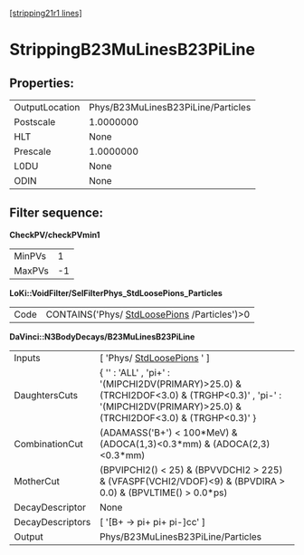 [[stripping21r1 lines]](./stripping21r1-index)

# StrippingB23MuLinesB23PiLine

## Properties:

|                |                                    |
|----------------|------------------------------------|
| OutputLocation | Phys/B23MuLinesB23PiLine/Particles |
| Postscale      | 1.0000000                          |
| HLT            | None                               |
| Prescale       | 1.0000000                          |
| L0DU           | None                               |
| ODIN           | None                               |

## Filter sequence:

**CheckPV/checkPVmin1**

|        |     |
|--------|-----|
| MinPVs | 1   |
| MaxPVs | -1  |

**LoKi::VoidFilter/SelFilterPhys_StdLoosePions_Particles**

|      |                                                                                |
|------|--------------------------------------------------------------------------------|
| Code | CONTAINS('Phys/ [StdLoosePions](./stripping21r1-stdloosepions) /Particles')\>0 |

**DaVinci::N3BodyDecays/B23MuLinesB23PiLine**

|                  |                                                                                                                                                                  |
|------------------|------------------------------------------------------------------------------------------------------------------------------------------------------------------|
| Inputs           | [ 'Phys/ [StdLoosePions](./stripping21r1-stdloosepions) ' ]                                                                                                    |
| DaughtersCuts    | { '' : 'ALL' , 'pi+' : '(MIPCHI2DV(PRIMARY)\>25.0) & (TRCHI2DOF\<3.0) & (TRGHP\<0.3)' , 'pi-' : '(MIPCHI2DV(PRIMARY)\>25.0) & (TRCHI2DOF\<3.0) & (TRGHP\<0.3)' } |
| CombinationCut   | (ADAMASS('B+') \< 100\*MeV) & (ADOCA(1,3)\<0.3\*mm) & (ADOCA(2,3)\<0.3\*mm)                                                                                      |
| MotherCut        | (BPVIPCHI2() \< 25) & (BPVVDCHI2 \> 225) & (VFASPF(VCHI2/VDOF)\<9) & (BPVDIRA \> 0.0) & (BPVLTIME() \> 0.0\*ps)                                                  |
| DecayDescriptor  | None                                                                                                                                                             |
| DecayDescriptors | [ '[B+ -\> pi+ pi+ pi-]cc' ]                                                                                                                                 |
| Output           | Phys/B23MuLinesB23PiLine/Particles                                                                                                                               |
